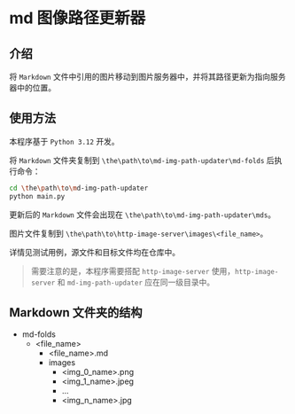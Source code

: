 # md 图像路径更新器

## 介绍

将 `Markdown` 文件中引用的图片移动到图片服务器中，并将其路径更新为指向服务器中的位置。

## 使用方法

本程序基于 `Python 3.12` 开发。

将 `Markdown` 文件夹复制到 `\the\path\to\md-img-path-updater\md-folds` 后执行命令：

```bash
cd \the\path\to\md-img-path-updater
python main.py
```

更新后的 `Markdown` 文件会出现在 `\the\path\to\md-img-path-updater\mds`。

图片文件复制到 `\the\path\to\http-image-server\images\<file_name>`。

详情见测试用例，源文件和目标文件均在仓库中。

> 需要注意的是，本程序需要搭配 `http-image-server` 使用，`http-image-server` 和 `md-img-path-updater` 应在同一级目录中。

## Markdown 文件夹的结构

- md-folds
  - <file_name>
    - <file_name>.md
    - images
      - <img_0_name>.png
      - <img_1_name>.jpeg
      - ...
      - <img_n_name>.jpg
